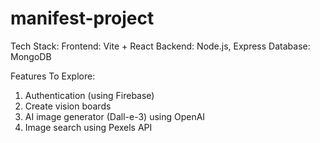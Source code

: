 # manifest-project

Tech Stack:
 Frontend: Vite + React 
 Backend: Node.js, Express
 Database: MongoDB

Features To Explore:
1) Authentication (using Firebase)
2) Create vision boards
3) AI image generator (Dall-e-3) using OpenAI
4) Image search using Pexels API 

